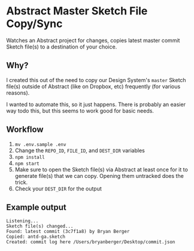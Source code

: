# Abstract Master Sketch File Copy/Sync
Watches an Abstract project for changes, copies latest master commit Sketch file(s) to a destination of your choice.

## Why?
I created this out of the need to copy our Design System's `master` Sketch file(s) outside of Abstract (like on Dropbox, etc) frequently (for various reasons).

I wanted to automate this, so it just happens. There is probably an easier way todo this, but this seems to work good for basic needs.

## Workflow
1.  `mv .env.sample .env`
2.  Change the `REPO_ID`, `FILE_ID`, and `DEST_DIR` variables
3.  `npm install`
4.  `npm start`
5.  Make sure to open the Sketch file(s) via Abstract at least once for it to generate file(s) that we can copy. Opening them untracked does the trick.
6.  Check your `DEST_DIR` for the output

## Example output
```
Listening...
Sketch file(s) changed...
Found: latest commit (3c7f1a8) by Bryan Berger
Copied: antd-ga.sketch
Created: commit log here /Users/bryanberger/Desktop/commit.json
```
